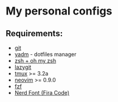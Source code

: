# My personal configs

## Requirements:

- [git](https://git-scm.com/)
- [yadm](https://yadm.io/) - dotfiles manager
- [zsh + oh my zsh](https://ohmyz.sh/)
- [lazygit](https://github.com/jesseduffield/lazygit)
- [tmux](https://github.com/tmux/tmux/wiki) >= 3.2a
- [neovim](https://neovim.io/) >= 0.9.0
- [fzf](https://github.com/junegunn/fzf)
- [Nerd Font (Fira Code)](https://www.nerdfonts.com/font-downloads)

